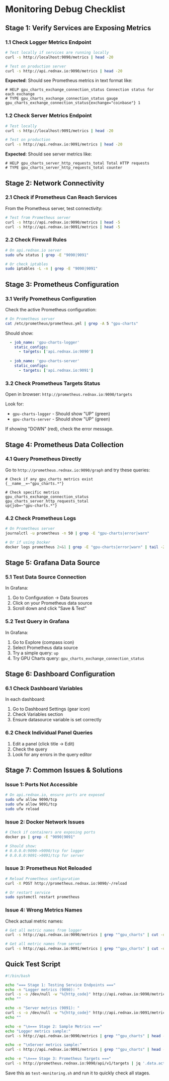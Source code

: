 # Monitoring Debug Checklist

## Stage 1: Verify Services are Exposing Metrics

### 1.1 Check Logger Metrics Endpoint
```bash
# Test locally if services are running locally
curl -s http://localhost:9090/metrics | head -20

# Test on production server
curl -s http://api.rednax.io:9090/metrics | head -20
```

**Expected**: Should see Prometheus metrics in text format like:
```
# HELP gpu_charts_exchange_connection_status Connection status for each exchange
# TYPE gpu_charts_exchange_connection_status gauge
gpu_charts_exchange_connection_status{exchange="coinbase"} 1
```

### 1.2 Check Server Metrics Endpoint
```bash
# Test locally
curl -s http://localhost:9091/metrics | head -20

# Test on production
curl -s http://api.rednax.io:9091/metrics | head -20
```

**Expected**: Should see server metrics like:
```
# HELP gpu_charts_server_http_requests_total Total HTTP requests
# TYPE gpu_charts_server_http_requests_total counter
```

## Stage 2: Network Connectivity

### 2.1 Check if Prometheus Can Reach Services
From the Prometheus server, test connectivity:
```bash
# Test from Prometheus server
curl -s http://api.rednax.io:9090/metrics | head -5
curl -s http://api.rednax.io:9091/metrics | head -5
```

### 2.2 Check Firewall Rules
```bash
# On api.rednax.io server
sudo ufw status | grep -E "9090|9091"

# Or check iptables
sudo iptables -L -n | grep -E "9090|9091"
```

## Stage 3: Prometheus Configuration

### 3.1 Verify Prometheus Configuration
Check the active Prometheus configuration:
```bash
# On Prometheus server
cat /etc/prometheus/prometheus.yml | grep -A 5 "gpu-charts"
```

Should show:
```yaml
  - job_name: 'gpu-charts-logger'
    static_configs:
      - targets: ['api.rednax.io:9090']
  
  - job_name: 'gpu-charts-server'
    static_configs:
      - targets: ['api.rednax.io:9091']
```

### 3.2 Check Prometheus Targets Status
Open in browser: `http://prometheus.rednax.io:9090/targets`

Look for:
- `gpu-charts-logger` - Should show "UP" (green)
- `gpu-charts-server` - Should show "UP" (green)

If showing "DOWN" (red), check the error message.

## Stage 4: Prometheus Data Collection

### 4.1 Query Prometheus Directly
Go to `http://prometheus.rednax.io:9090/graph` and try these queries:

```promql
# Check if any gpu_charts metrics exist
{__name__=~"gpu_charts.*"}

# Check specific metrics
gpu_charts_exchange_connection_status
gpu_charts_server_http_requests_total
up{job=~"gpu-charts.*"}
```

### 4.2 Check Prometheus Logs
```bash
# On Prometheus server
journalctl -u prometheus -n 50 | grep -E "gpu-charts|error|warn"

# Or if using Docker
docker logs prometheus 2>&1 | grep -E "gpu-charts|error|warn" | tail -20
```

## Stage 5: Grafana Data Source

### 5.1 Test Data Source Connection
In Grafana:
1. Go to Configuration → Data Sources
2. Click on your Prometheus data source
3. Scroll down and click "Save & Test"

### 5.2 Test Query in Grafana
In Grafana:
1. Go to Explore (compass icon)
2. Select Prometheus data source
3. Try a simple query: `up`
4. Try GPU Charts query: `gpu_charts_exchange_connection_status`

## Stage 6: Dashboard Configuration

### 6.1 Check Dashboard Variables
In each dashboard:
1. Go to Dashboard Settings (gear icon)
2. Check Variables section
3. Ensure datasource variable is set correctly

### 6.2 Check Individual Panel Queries
1. Edit a panel (click title → Edit)
2. Check the query
3. Look for any errors in the query editor

## Stage 7: Common Issues & Solutions

### Issue 1: Ports Not Accessible
```bash
# On api.rednax.io, ensure ports are exposed
sudo ufw allow 9090/tcp
sudo ufw allow 9091/tcp
sudo ufw reload
```

### Issue 2: Docker Network Issues
```bash
# Check if containers are exposing ports
docker ps | grep -E "9090|9091"

# Should show:
# 0.0.0.0:9090->9090/tcp for logger
# 0.0.0.0:9091->9091/tcp for server
```

### Issue 3: Prometheus Not Reloaded
```bash
# Reload Prometheus configuration
curl -X POST http://prometheus.rednax.io:9090/-/reload

# Or restart service
sudo systemctl restart prometheus
```

### Issue 4: Wrong Metrics Names
Check actual metric names:
```bash
# Get all metric names from logger
curl -s http://api.rednax.io:9090/metrics | grep "^gpu_charts" | cut -d'{' -f1 | sort -u

# Get all metric names from server
curl -s http://api.rednax.io:9091/metrics | grep "^gpu_charts" | cut -d'{' -f1 | sort -u
```

## Quick Test Script

```bash
#!/bin/bash

echo "=== Stage 1: Testing Service Endpoints ==="
echo -n "Logger metrics (9090): "
curl -s -o /dev/null -w "%{http_code}" http://api.rednax.io:9090/metrics
echo ""

echo -n "Server metrics (9091): "
curl -s -o /dev/null -w "%{http_code}" http://api.rednax.io:9091/metrics
echo ""

echo -e "\n=== Stage 2: Sample Metrics ==="
echo "Logger metrics sample:"
curl -s http://api.rednax.io:9090/metrics | grep "^gpu_charts" | head -3

echo -e "\nServer metrics sample:"
curl -s http://api.rednax.io:9091/metrics | grep "^gpu_charts" | head -3

echo -e "\n=== Stage 3: Prometheus Targets ==="
curl -s http://prometheus.rednax.io:9090/api/v1/targets | jq '.data.activeTargets[] | select(.labels.job | contains("gpu-charts")) | {job: .labels.job, health: .health, lastError: .lastError}'
```

Save this as `test-monitoring.sh` and run it to quickly check all stages.